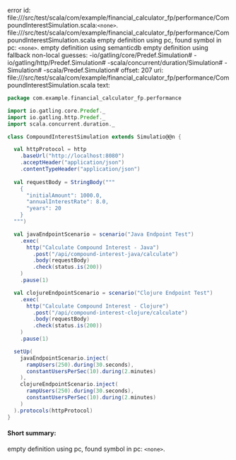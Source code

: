 error id: file://<WORKSPACE>/src/test/scala/com/example/financial_calculator_fp/performance/CompoundInterestSimulation.scala:`<none>`.
file://<WORKSPACE>/src/test/scala/com/example/financial_calculator_fp/performance/CompoundInterestSimulation.scala
empty definition using pc, found symbol in pc: `<none>`.
empty definition using semanticdb
empty definition using fallback
non-local guesses:
	 -io/gatling/core/Predef.Simulation#
	 -io/gatling/http/Predef.Simulation#
	 -scala/concurrent/duration/Simulation#
	 -Simulation#
	 -scala/Predef.Simulation#
offset: 207
uri: file://<WORKSPACE>/src/test/scala/com/example/financial_calculator_fp/performance/CompoundInterestSimulation.scala
text:
```scala
package com.example.financial_calculator_fp.performance

import io.gatling.core.Predef._
import io.gatling.http.Predef._
import scala.concurrent.duration._

class CompoundInterestSimulation extends Simulatio@@n {

  val httpProtocol = http
    .baseUrl("http://localhost:8080") 
    .acceptHeader("application/json")
    .contentTypeHeader("application/json")
  
  val requestBody = StringBody("""
    {
      "initialAmount": 1000.0,
      "annualInterestRate": 8.0,
      "years": 20
    }
  """)

  val javaEndpointScenario = scenario("Java Endpoint Test")
    .exec(
      http("Calculate Compound Interest - Java")
        .post("/api/compound-interest-java/calculate")
        .body(requestBody)
        .check(status.is(200))
    )
    .pause(1)

  val clojureEndpointScenario = scenario("Clojure Endpoint Test")
    .exec(
      http("Calculate Compound Interest - Clojure")
        .post("/api/compound-interest-clojure/calculate")
        .body(requestBody)
        .check(status.is(200))
    )
    .pause(1)

  setUp(
    javaEndpointScenario.inject(
      rampUsers(250).during(30.seconds),
      constantUsersPerSec(10).during(2.minutes)
    ),
    clojureEndpointScenario.inject(
      rampUsers(250).during(30.seconds),
      constantUsersPerSec(10).during(2.minutes)
    )
  ).protocols(httpProtocol)
}
```


#### Short summary: 

empty definition using pc, found symbol in pc: `<none>`.